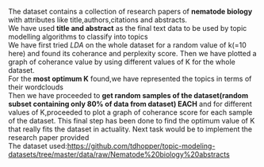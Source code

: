 The dataset contains a collection of research papers of **nematode biology** with attributes like title,authors,citations and abstracts.  
We have used **title and abstract** as the final text data to be used by topic modelling algorithms to classify into topics   
We have first tried *LDA* on the whole dataset for a random value of k(=10 here) and found its coherance and perplexity score. Then we have plotted a graph of coherance value by using different values of K for the whole dataset.  
For the **most optimum K** found,we have represented the topics in terms of their wordclouds  
Then we have proceeded to **get random samples of the dataset(random subset containing only 80% of data from dataset) EACH** and for different values of K,proceeded to plot a graph of coherance score for each sample of the dataset. This final step has been done to find the optimum value of K that really fits the dataset in actuality. 
Next task would be to implement the research paper provided  
The dataset used:https://github.com/tdhopper/topic-modeling-datasets/tree/master/data/raw/Nematode%20biology%20abstracts
